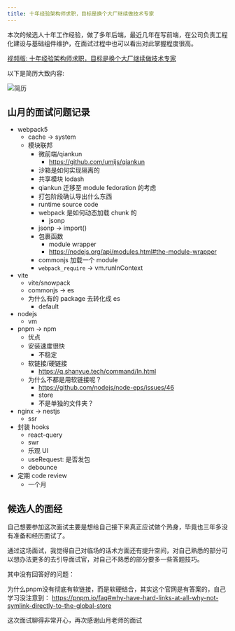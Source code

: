 ```yaml
---
title: 十年经验架构师求职，目标是换个大厂继续做技术专家
---
```


本次的候选人十年工作经验，做了多年后端，最近几年在写前端，在公司负责工程化建设与基础组件维护，在面试过程中也可以看出对此掌握程度很高。

[视频版: 十年经验架构师求职，目标是换个大厂继续做技术专家](https://www.bilibili.com/video/BV1VY4y1J7so)

以下是简历大致内容:

![简历](https://static.shanyue.tech/images/22-07-07/clipboard-5201.2d2a82.webp)

## 山月的面试问题记录

+ webpack5
    + cache -> system
    + 模块联邦
        + 微前端/qiankun
            + https://github.com/umijs/qiankun
        + 沙箱是如何实现隔离的
        + 共享模块 lodash
        + qiankun 迁移至 module fedoration 的考虑
        + 打包阶段确认导出什么东西
        + runtime source code
        + webpack 是如何动态加载 chunk 的
            + jsonp
        + jsonp -> import()
        + 包裹函数
            + module wrapper
            + https://nodejs.org/api/modules.html#the-module-wrapper
        + commonjs 加载一个 module
        + `webpack_require` -> vm.runInContext
+ vite
    + vite/snowpack
    + commonjs -> es
    + 为什么有的 package 去转化成 es
        + default
+ nodejs
    + vm
+ pnpm -> npm
    + 优点
    + 安装速度很快
        + 不稳定
    + 软链接/硬链接
        + https://q.shanyue.tech/command/ln.html
    + 为什么不都是用软链接呢？
        + https://github.com/nodejs/node-eps/issues/46
        + store
        + 不是单独的文件夹？
+ nginx -> nestjs
    + ssr
+ 封装 hooks
    + react-query
    + swr
    + 乐观 UI
    + useRequest: 是否发包
    + debounce
+ 定期 code review
    + 一个月


## 候选人的面经

自己想要参加这次面试主要是想给自己接下来真正应试做个热身，毕竟也三年多没有准备和经历面试了。

通过这场面试，我觉得自己对临场的话术方面还有提升空间，对自己熟悉的部分可以想办法更多的去引导面试官，对自己不熟悉的部分要多一些答题技巧。

其中没有回答好的问题：

为什么pnpm没有彻底有软链接，而是软硬结合，其实这个官网是有答案的，自己学习没注意到：
https://pnpm.io/faq#why-have-hard-links-at-all-why-not-symlink-directly-to-the-global-store

这次面试聊得非常开心，再次感谢山月老师的面试
